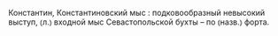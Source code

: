 ---
---

Константин, Константиновский мыс
: подковообразный невысокий выступ, ⦅л.⦆ входной мыс Севастопольской бухты – по ⦅назв.⦆ форта.
